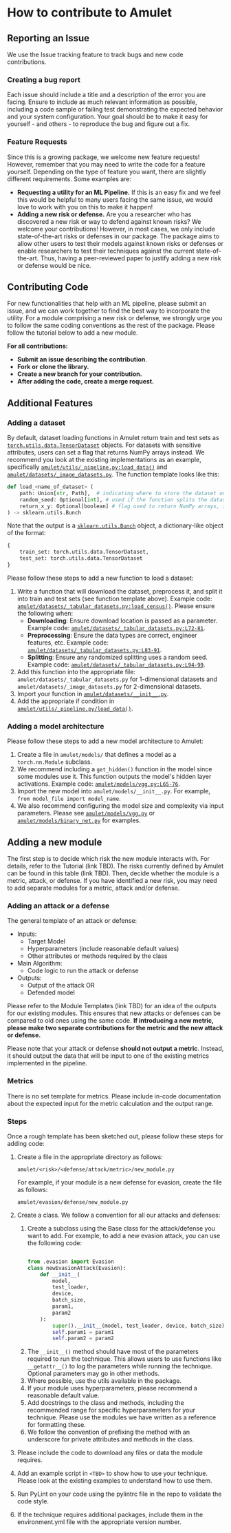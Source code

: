 # How to contribute to Amulet

## Reporting an Issue
We use the Issue tracking feature to track bugs and new code contributions. 

### Creating a bug report
Each issue should include a title and a description of the error you are facing. Ensure to include as much relevant information as possible, including a code sample or failing test demonstrating the expected behavior and your system configuration. Your goal should be to make it easy for yourself - and others - to reproduce the bug and figure out a fix. 

### Feature Requests
Since this is a growing package, we welcome new feature requests! However, remember that you may need to write the code for a feature yourself. Depending on the type of feature you want, there are slightly different requirements. Some examples are:
- **Requesting a utility for an ML Pipeline.**
If this is an easy fix and we feel this would be helpful to many users facing the same issue, we would love to work with you on this to make it happen! 
- **Adding a new risk or defense.** 
Are you a researcher who has discovered a new risk or way to defend against known risks? We welcome your contributions! However, in most cases, we only include state-of-the-art risks or defenses in our package. The package aims to allow other users to test their models against known risks or defenses or enable researchers to test their techniques against the current state-of-the-art. Thus, having a peer-reviewed paper to justify adding a new risk or defense would be nice.

## Contributing Code
For new functionalities that help with an ML pipeline, please submit an issue, and we can work together to find the best way to incorporate the utility. For a module comprising a new risk or defense, we strongly urge you to follow the same coding conventions as the rest of the package. Please follow the tutorial below to add a new module.

**For all contributions:**
- **Submit an issue describing the contribution**.
- **Fork or clone the library.**
- **Create a new branch for your contribution.**
- **After adding the code, create a merge request.**

## Additional Features

### Adding a dataset
By default, dataset loading functions in Amulet return train and test sets as [`torch.utils.data.TensorDataset`](https://pytorch.org/docs/stable/data.html#torch.utils.data.TensorDataset) objects. For datasets with sensitive attributes, users can set a flag that returns NumPy arrays instead. We recommend you look at the existing implementations as an example, specifically [`amulet/utils/_pipeline.py:load_data()`](https://github.com/ssg-research/amulet/blob/main/amulet/utils/_pipeline.py#L16) and [`amulet/datasets/_image_datasets.py`](https://github.com/ssg-research/amulet/blob/main/amulet/datasets/_image_datasets.py). The function template looks like this:

```python
def load_<name_of_dataset> (
	path: Union[str, Path],  # indicating where to store the dataset once downloaded,
	random_seed: Optional[int], # used if the function splits the dataset into train/test
	return_x_y: Optional[boolean] # flag used to return NumPy arrays, if applicable
) -> sklearn.utils.Bunch  
```
Note that the output is a [`sklearn.utils.Bunch`](https://scikit-learn.org/stable/modules/generated/sklearn.utils.Bunch.html) object, a dictionary-like object of the format:
```python
{
	train_set: torch.utils.data.TensorDataset,
	test_set: torch.utils.data.TensorDataset
}
```
Please follow these steps to add a new function to load a dataset:
1. Write a function that will download the dataset, preprocess it, and split it into train and test sets (see function template above). Example code: [`amulet/datasets/_tabular_datasets.py:load_census()`](https://github.com/ssg-research/amulet/blob/main/amulet/datasets/_tabular_datasets.py#L21). Please ensure the following when:
    * **Downloading**: Ensure download location is passed as a parameter. Example code: [`amulet/datasets/_tabular_datasets.py:L72-81`](https://github.com/ssg-research/amulet/blob/main/amulet/datasets/_tabular_datasets.py#L72-L81).
    * **Preprocessing**: Ensure the data types are correct, engineer features, etc. Example code: [`amulet/datasets/_tabular_datasets.py:L83-91`](https://github.com/ssg-research/amulet/blob/main/amulet/datasets/_tabular_datasets.py#L83-L91).
    * **Splitting**: Ensure any randomized splitting uses a random seed. Example code: [`amulet/datasets/_tabular_datasets.py:L94-99`](https://github.com/ssg-research/amulet/blob/main/amulet/datasets/_tabular_datasets.py#L94-L99).
2. Add this function into the appropriate file: `amulet/datasets/_tabular_datasets.py` for 1-dimensional datasets and `amulet/datasets/_image_datasets.py` for 2-dimensional datasets.
3. Import your function in [`amulet/datasets/__init__.py`](https://github.com/ssg-research/amulet/blob/main/amulet/datasets/__init__.py).
4. Add the appropriate if condition in [`amulet/utils/_pipeline.py/load_data()`](https://github.com/ssg-research/amulet/blob/main/amulet/utils/_pipeline.py).

### Adding a model architecture
Please follow these steps to add a new model architecture to Amulet:
1. Create a file in `amulet/models/` that defines a model as a `torch.nn.Module` subclass.
2. We recommend including a `get_hidden()` function in the model since some modules use it. This function outputs the model's hidden layer activations. Example code: [`amulet/models/vgg.py:L65-76`](https://github.com/ssg-research/amulet/blob/main/amulet/models/vgg.py#L65-L76).
3. Import the new model into `amulet/models/__init__.py`. For example, `from model_file import model_name`.
4. We also recommend configuring the model size and complexity via input parameters. Please see [`amulet/models/vgg.py`](https://github.com/ssg-research/amulet/blob/main/amulet/models/vgg.py) or [`amulet/models/binary_net.py`](https://github.com/ssg-research/amulet/blob/main/amulet/models/binary_net.py) for examples.

## Adding a new module
The first step is to decide which risk the new module interacts with. For details, refer to the Tutorial (link TBD). The risks currently defined by Amulet can be found in this table (link TBD). Then, decide whether the module is a metric, attack, or defense. If you have identified a new risk, you may need to add separate modules for a metric, attack and/or defense.

### Adding an attack or a defense
The general template of an attack or defense:
- Inputs:
    - Target Model
    - Hyperparameters (include reasonable default values)
    - Other attributes or methods required by the class
- Main Algorithm:
    - Code logic to run the attack or defense
- Outputs:
    - Output of the attack OR
    - Defended model

Please refer to the Module Templates (link TBD) for an idea of the outputs for our existing modules. This ensures that new attacks or defenses can be compared to old ones using the same code. **If introducing a new metric, please make two separate contributions for the metric and the new attack or defense.**

Please note that your attack or defense **should not output a metric**. Instead, it should output the data that will be input to one of the existing metrics implemented in the pipeline.  

### Metrics
There is no set template for metrics. Please include in-code documentation about the expected input for the metric calculation and the output range. 

### Steps
Once a rough template has been sketched out, please follow these steps for adding code:
1. Create a file in the appropriate directory as follows:
    
    `amulet/<risk>/<defense/attack/metric>/new_module.py`

    For example, if your module is a new defense for evasion, create the file as follows:

    `amulet/evasion/defense/new_module.py`
2. Create a class. We follow a convention for all our attacks and defenses:
    1. Create a subclass using the Base class for the attack/defense you want to add. For example, to add a new evasion attack, you can use the following code:
        ```python

        from .evasion import Evasion
        class newEvasionAttack(Evasion):
            def __init__(
                model, 
                test_loader, 
                device,
                batch_size,
                param1, 
                param2
            ):
                super().__init__(model, test_loader, device, batch_size)
                self.param1 = param1
                self.param2 = param2
        ```
    2. The `__init__()` method should have most of the parameters required to run the technique. This allows users to use functions like `__getattr__()` to log the parameters while running the technique. Optional parameters may go in other methods.
    3. Where possible, use the utils available in the package.
    4. If your module uses hyperparameters, please recommend a reasonable default value.
    5. Add docstrings to the class and methods, including the recommended range for specific hyperparameters for your technique. Please use the modules we have written as a reference for formatting these.
    6. We follow the convention of prefixing the method with an underscore for private attributes and methods in the class.
3. Please include the code to download any files or data the module requires.
4. Add an example script in `<TBD>` to show how to use your technique. Please look at the existing examples to understand how to use them.
5. Run PyLint on your code using the pylintrc file in the repo to validate the code style.
6. If the technique requires additional packages, include them in the environment.yml file with the appropriate version number.
